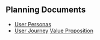 ## Planning Documents

- [User Personas](docs/user-personas.md)
- [User Journey](docs/user-journey.md)
 [Value Proposition](docs/value-proposition.md)
